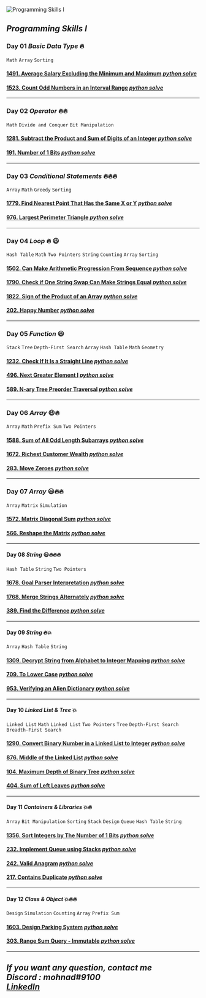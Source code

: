 ![](https://assets.leetcode.com/static_assets/others/%E7%BC%96%E7%A8%8B%E8%83%BD%E5%8A%9B_%E5%85%A5%E9%97%A8.png "Programming Skills I")

## ***Programming Skills I***

### Day 01 *Basic Data Type* 🔥 
`Math`  `Array` `Sorting`

#### **[1491. Average Salary Excluding the Minimum and Maximum](https://leetcode.com/problems/count-odd-numbers-in-an-interval-range/?envType=study-plan&id=programming-skills-i)** *[python solve](https://github.com/mohnad-0b/programming/blob/main/leetcode/Programming_Skills/Day%201/1491.%20Average%20Salary%20Excluding%20the%20Minimum%20and%20Maximum%20Salary/solve.py)*
#### **[1523. Count Odd Numbers in an Interval Range](https://leetcode.com/problems/count-odd-numbers-in-an-interval-range/)** *[python solve](https://github.com/mohnad-0b/programming/blob/main/leetcode/Programming_Skills/Day%201/1523.%20Count%20Odd%20Numbers%20in%20an%20Interval%20Range/solve.py)*
---
### Day 02 *Operator* 🔥🔥
`Math`  `Divide and Conquer` `Bit Manipulation`

#### **[1281. Subtract the Product and Sum of Digits of an Integer](https://leetcode.com/problems/subtract-the-product-and-sum-of-digits-of-an-integer/)** *[python solve](https://github.com/mohnad-0b/programming/blob/main/leetcode/Programming_Skills/Day%202/1281.%20Subtract%20the%20Product%20and%20Sum%20of%20Digits%20of%20an%20Integer/solve.py)*
#### **[191. Number of 1 Bits](https://leetcode.com/problems/number-of-1-bits/)**  *[python solve](https://github.com/mohnad-0b/programming/blob/main/leetcode/Programming_Skills/Day%202/191.%20Number%20of%201%20Bits/solve.py)*
---
### Day 03 *Conditional Statements* 🔥🔥🔥
`Array`  `Math`  `Greedy` `Sorting`

#### **[1779. Find Nearest Point That Has the Same X or Y](https://leetcode.com/problems/find-nearest-point-that-has-the-same-x-or-y-coordinate/)** *[python solve](https://github.com/mohnad-0b/programming/blob/main/leetcode/Programming_Skills/Day%203/1779.%20Find%20Nearest%20Point%20That%20Has%20the%20Same%20X%20or%20Y%20Coordinate/solve.py)*
#### **[976. Largest Perimeter Triangle](https://leetcode.com/problems/largest-perimeter-triangle/)** *[python solve](https://github.com/mohnad-0b/programming/blob/main/leetcode/Programming_Skills/Day%203/976.%20Largest%20Perimeter%20Triangle/solve.py)*
---
### Day 04 *Loop* 🔥 😃
`Hash Table` `Math` `Two Pointers` `String` `Counting` `Array` `Sorting`

#### **[1502. Can Make Arithmetic Progression From Sequence](https://leetcode.com/problems/can-make-arithmetic-progression-from-sequence/)** *[python solve](https://github.com/mohnad-0b/programming/blob/main/leetcode/Programming_Skills/Day%204/1502.%20Can%20Make%20Arithmetic%20Progression%20From%20Sequence/solve.py)*
#### **[1790. Check if One String Swap Can Make Strings Equal](https://leetcode.com/problems/check-if-one-string-swap-can-make-strings-equal/)** *[python solve](https://github.com/mohnad-0b/programming/blob/main/leetcode/Programming_Skills/Day%204/1790.%20Check%20if%20One%20String%20Swap%20Can%20Make%20Strings%20Equal/solve.py)*
#### **[1822. Sign of the Product of an Array](https://leetcode.com/problems/sign-of-the-product-of-an-array/)** *[python solve](https://github.com/mohnad-0b/programming/blob/main/leetcode/Programming_Skills/Day%204/1822.%20Sign%20of%20the%20Product%20of%20an%20Array/solve.py)*
#### **[202. Happy Number](https://leetcode.com/problems/happy-number/)** *[python solve](https://github.com/mohnad-0b/programming/blob/main/leetcode/Programming_Skills/Day%204/202.%20Happy%20Number/solve.py)*
---
### Day 05 *Function* 😃
`Stack` `Tree` `Depth-First Search` `Array` `Hash Table` `Math` `Geometry`

#### **[1232. Check If It Is a Straight Line](https://leetcode.com/problems/check-if-it-is-a-straight-line/)** *[python solve](https://github.com/mohnad-0b/programming/blob/main/leetcode/Programming_Skills/Day%205/1232.%20Check%20If%20It%20Is%20a%20Straight%20Line/solve.py)*
#### **[496. Next Greater Element I](https://leetcode.com/problems/next-greater-element-i/)** *[python solve](https://github.com/mohnad-0b/programming/blob/main/leetcode/Programming_Skills/Day%205/496.%20Next%20Greater%20Element%20I/solve.py)*
#### **[589. N-ary Tree Preorder Traversal](https://leetcode.com/problems/n-ary-tree-preorder-traversal/)** *[python solve](https://github.com/mohnad-0b/programming/blob/main/leetcode/Programming_Skills/Day%205/589.%20N-ary%20Tree%20Preorder%20Traversal/solve.py)*
---
### Day 06 *Array* 😃🔥
`Array` `Math` `Prefix Sum` `Two Pointers`

#### **[1588. Sum of All Odd Length Subarrays](https://leetcode.com/problems/sum-of-all-odd-length-subarrays/)** *[python solve](https://github.com/mohnad-0b/programming/blob/main/leetcode/Programming_Skills/Day%206/1588.%20Sum%20of%20All%20Odd%20Length%20Subarrays/solve.py)*
#### **[1672. Richest Customer Wealth](https://leetcode.com/problems/richest-customer-wealth/)** *[python solve](https://github.com/mohnad-0b/programming/blob/main/leetcode/Programming_Skills/Day%206/1672.%20Richest%20Customer%20Wealth/solve.py)*
#### **[283. Move Zeroes]()** *[python solve](https://github.com/mohnad-0b/programming/blob/main/leetcode/Programming_Skills/Day%206/283.%20Move%20Zeroes/solve.py)*
---
### Day 07 *Array* 😃🔥🔥
`Array` `Matrix` `Simulation`

#### **[1572. Matrix Diagonal Sum](https://leetcode.com/problems/matrix-diagonal-sum/)** *[python solve](https://github.com/mohnad-0b/programming/blob/main/leetcode/Programming_Skills/Day%207/1572.%20Matrix%20Diagonal%20Sum/solve.py)*
#### **[566. Reshape the Matrix](https://leetcode.com/problems/reshape-the-matrix/)** *[python solve](https://github.com/mohnad-0b/programming/blob/main/leetcode/Programming_Skills/Day%207/566.%20Reshape%20the%20Matrix/solve.py)*
 ---
#### Day 08 *String* 😃🔥🔥🔥
`Hash Table` `String` `Two Pointers`

#### **[1678. Goal Parser Interpretation](https://leetcode.com/problems/goal-parser-interpretation/)** *[python solve](https://github.com/mohnad-0b/programming/blob/main/leetcode/Programming_Skills/Day%208/1678.%20Goal%20Parser%20Interpretation/solve.py)*
#### **[1768. Merge Strings Alternately](https://leetcode.com/problems/merge-strings-alternately/)** *[python solve](https://github.com/mohnad-0b/programming/blob/main/leetcode/Programming_Skills/Day%208/1768.%20Merge%20Strings%20Alternately/solve.py)*
#### **[389. Find the Difference](https://leetcode.com/problems/find-the-difference/)** *[python solve](https://github.com/mohnad-0b/programming/blob/main/leetcode/Programming_Skills/Day%208/389.%20Find%20the%20Difference/solve.py)*
---
#### Day 09 *String* 🔥💥
`Array` `Hash Table` `String`

#### **[1309. Decrypt String from Alphabet to Integer Mapping](https://leetcode.com/problems/decrypt-string-from-alphabet-to-integer-mapping/)** *[python solve](https://github.com/mohnad-0b/programming/blob/main/leetcode/Programming_Skills/Day%209/1309.%20Decrypt%20String%20from%20Alphabet%20to%20Integer%20Mapping/solve.py)*
#### **[709. To Lower Case](https://leetcode.com/problems/to-lower-case/)** *[python solve](https://github.com/mohnad-0b/programming/blob/main/leetcode/Programming_Skills/Day%209/709.%20To%20Lower%20Case/solve.py)*
#### **[953. Verifying an Alien Dictionary](https://leetcode.com/problems/verifying-an-alien-dictionary/)** *[python solve](https://github.com/mohnad-0b/programming/blob/main/leetcode/Programming_Skills/Day%209/953.%20Verifying%20an%20Alien%20Dictionary/solve.py)*
---
#### Day 10 *Linked List & Tree* 💥
`Linked List` `Math` `Linked List` `Two Pointers` `Tree` `Depth-First Search` `Breadth-First Search`

#### **[1290. Convert Binary Number in a Linked List to Integer](https://leetcode.com/problems/convert-binary-number-in-a-linked-list-to-integer/)** *[python solve](https://github.com/mohnad-0b/programming/blob/main/leetcode/Programming_Skills/Day%2010/1290.%20Convert%20Binary%20Number%20in%20a%20Linked%20List%20to%20Integer/solve.py)*
#### **[876. Middle of the Linked List](https://leetcode.com/problems/middle-of-the-linked-list/)** *[python solve](https://github.com/mohnad-0b/programming/blob/main/leetcode/Programming_Skills/Day%2010/876.%20Middle%20of%20the%20Linked%20List/solve.py)*
#### **[104. Maximum Depth of Binary Tree](https://leetcode.com/problems/maximum-depth-of-binary-tree/)** *[python solve](https://github.com/mohnad-0b/programming/blob/main/leetcode/Programming_Skills/Day%2010/104.%20Maximum%20Depth%20of%20Binary%20Tree/solve.py)*
#### **[404. Sum of Left Leaves](https://leetcode.com/problems/sum-of-left-leaves/)** *[python solve](https://github.com/mohnad-0b/programming/blob/main/leetcode/Programming_Skills/Day%2010/404.%20Sum%20of%20Left%20Leaves/solve.py)*
---
#### Day 11 *Containers & Libraries* 💥🔥
`Array` `Bit Manipulation` `Sorting` `Stack` `Design` `Queue` `Hash Table` `String`

#### **[1356. Sort Integers by The Number of 1 Bits](https://leetcode.com/problems/sort-integers-by-the-number-of-1-bits/)** *[python solve](https://github.com/mohnad-0b/programming/blob/main/leetcode/Programming_Skills/Day%2011/1356.%20Sort%20Integers%20by%20The%20Number%20of%201%20Bits/solve.py)*
#### **[232. Implement Queue using Stacks](https://leetcode.com/problems/implement-queue-using-stacks/)** *[python solve](https://github.com/mohnad-0b/programming/blob/main/leetcode/Programming_Skills/Day%2011/232.%20Implement%20Queue%20using%20Stacks/solve.py)*
#### **[242. Valid Anagram](https://leetcode.com/problems/valid-anagram/)** *[python solve](https://github.com/mohnad-0b/programming/blob/main/leetcode/Programming_Skills/Day%2011/242.%20Valid%20Anagram/solve.py)*
#### **[217. Contains Duplicate](https://leetcode.com/problems/contains-duplicate/)** *[python solve](https://github.com/mohnad-0b/programming/blob/main/leetcode/Programming_Skills/Day%2011/217.%20Contains%20Duplicate/solve.py)*
---
#### Day 12 *Class & Object* 💥🔥🔥
`Design` `Simulation` `Counting` `Array` `Prefix Sum`

#### **[1603. Design Parking System](https://leetcode.com/problems/design-parking-system/)** *[python solve](https://github.com/mohnad-0b/programming/blob/main/leetcode/Programming_Skills/Day%2012/1603.%20Design%20Parking%20System/solve.py)*
#### **[303. Range Sum Query - Immutable](https://leetcode.com/problems/range-sum-query-immutable/)** *[python solve](https://github.com/mohnad-0b/programming/blob/main/leetcode/Programming_Skills/Day%2012/303.%20Range%20Sum%20Query%20-%20Immutable/solve.py)*




---
*If you want any question, contact me*     
*Discord : mohnad#9100*      
*[LinkedIn](https://www.linkedin.com/in/mohnad-banat/)*   
---
